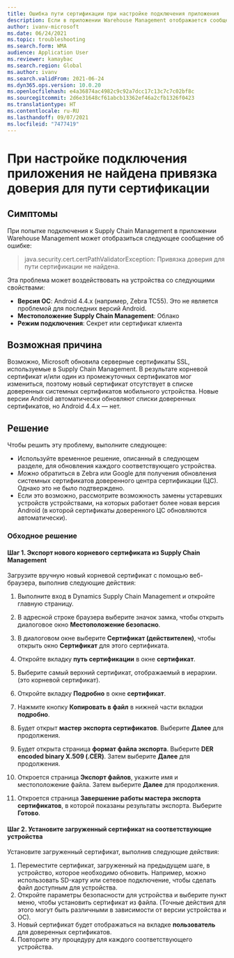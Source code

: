 ```yaml
---
title: Ошибка пути сертификации при настройке подключения приложения
description: Если в приложении Warehouse Management отображается сообщение об ошибке "привязка доверия для пути сертификации не найдена", используйте эту страницу для решения или временного решения проблемы.
author: ivanv-microsoft
ms.date: 06/24/2021
ms.topic: troubleshooting
ms.search.form: WMA
audience: Application User
ms.reviewer: kamaybac
ms.search.region: Global
ms.author: ivanv
ms.search.validFrom: 2021-06-24
ms.dyn365.ops.version: 10.0.20
ms.openlocfilehash: e4a36874ac4982c9c92a7dcc17c13c7c7c02bf8c
ms.sourcegitcommit: 2d6e31648cf61abcb13362ef46a2cfb1326f0423
ms.translationtype: HT
ms.contentlocale: ru-RU
ms.lasthandoff: 09/07/2021
ms.locfileid: "7477419"
---
```

# <a name="trust-anchor-for-certification-path-not-found-when-setting-up-app-connection"></a>При настройке подключения приложения не найдена привязка доверия для пути сертификации

## <a name="symptoms"></a>Симптомы

При попытке подключения к Supply Chain Management в приложении Warehouse Management может отобразиться следующее сообщение об ошибке:

> java.security.cert.certPathValidatorException: Привязка доверия для пути сертификации не найдена.

Эта проблема может воздействовать на устройства со следующими свойствами:

- **Версия ОС**: Android 4.4.x (например, Zebra TC55). Это не является проблемой для последних версий Android.
- **Местоположение Supply Chain Management**: Облако
- **Режим подключения**: Секрет или сертификат клиента

## <a name="possible-cause"></a>Возможная причина

Возможно, Microsoft обновила серверные сертификаты SSL, используемые в Supply Chain Management. В результате корневой сертификат и/или один из промежуточных сертификатов мог измениться, поэтому новый сертификат отсутствует в списке доверенных системных сертификатов мобильного устройства. Новые версии Android автоматически обновляют списки доверенных сертификатов, но Android 4.4.x — нет.

## <a name="resolution"></a>Решение

Чтобы решить эту проблему, выполните следующее:

- Используйте временное решение, описанный в следующем разделе, для обновления каждого соответствующего устройства.
- *Можно* обратиться в Zebra или Google для получения обновления системных сертификатов доверенного центра сертификации (ЦС). Однако это не было подтверждено.
- Если это возможно, рассмотрите возможность замены устаревших устройств устройствами, на которых работает более новая версия Android (в которой сертификаты доверенного ЦС обновляются автоматически).

### <a name="workaround"></a>Обходное решение

#### <a name="step-1-export-the-new-root-certificate-from-supply-chain-management"></a>Шаг 1. Экспорт нового корневого сертификата из Supply Chain Management

Загрузите вручную новый корневой сертификат с помощью веб-браузера, выполнив следующие действия:

1. Выполните вход в Dynamics Supply Chain Management и откройте главную страницу.

1. В адресной строке браузера выберите значок замка, чтобы открыть диалоговое окно **Местоположение безопасно**.
1. В диалоговом окне выберите **Сертификат (действителен)**, чтобы открыть окно **Сертификат** для этого сертификата.
1. Откройте вкладку **путь сертификации** в окне **сертификат**.
1. Выберите самый верхний сертификат, отображаемый в иерархии. (это корневой сертификат).
1. Откройте вкладку **Подробно** в окне **сертификат**.
1. Нажмите кнопку **Копировать в файл** в нижней части вкладки **подробно**.
1. Будет открыт **мастер экспорта сертификатов**. Выберите **Далее** для продолжения.
1. Будет открыта страница **формат файла экспорта**. Выберите **DER encoded binary X.509 (.CER)**. Затем выберите **Далее** для продолжения.
1. Откроется страница **Экспорт файлов**, укажите имя и местоположение файла. Затем выберите **Далее** для продолжения.
1. Откроется страница **Завершение работы мастера экспорта сертификатов**, в которой показаны результаты экспорта. Выберите **Готово**.

#### <a name="step-2-install-the-downloaded-certificate-onto-the-affected-devices"></a>Шаг 2. Установите загруженный сертификат на соответствующие устройства

Установите загруженный сертификат, выполнив следующие действия:

1. Переместите сертификат, загруженный на предыдущем шаге, в устройство, которое необходимо обновить. Например, можно использовать SD-карту или сетевое подключение, чтобы сделать файл доступным для устройства.
1. Откройте параметры безопасности для устройства и выберите пункт меню, чтобы установить сертификат из файла. (Точные действия для этого могут быть различными в зависимости от версии устройства и ОС).
1. Новый сертификат будет отображаться на вкладке **пользователь** для доверенных сертификатов.
1. Повторите эту процедуру для каждого соответствующего устройства.
